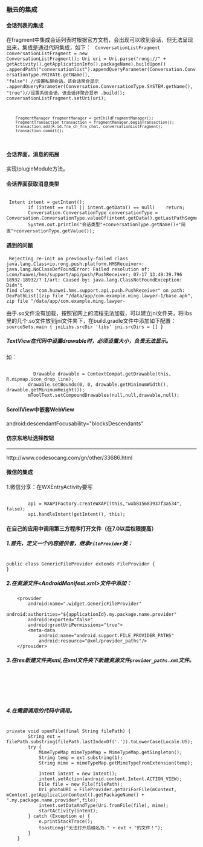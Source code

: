 ### 融云的集成

#### 会话列表的集成
在fragment中集成会话列表时根据官方文档，会出现可以收到会话，但无法呈现出来，集成是通过代码集成，如下：
<pro><code>
ConversationListFragment conversationListFragment = new ConversationListFragment();
Uri uri = Uri.parse("rong://" + getActivity().getApplicationInfo().packageName).buildUpon()
                .appendPath("conversationlist").appendQueryParameter(Conversation.ConversationType.PRIVATE.getName(), "false") //设置私聊会话，该会话聚合显示
                .appendQueryParameter(Conversation.ConversationType.SYSTEM.getName(), "true")//设置系统会话，该会话非聚合显示
                .build();
        conversationListFragment.setUri(uri);

        FragmentManager fragmentManager = getChildFragmentManager();
        FragmentTransaction transaction = fragmentManager.beginTransaction();
        transaction.add(R.id.fra_ch_fra_chat, conversationListFragment);
        transaction.commit();
</code></pro>
#### 会话界面，消息的拓展
实现IpluginModule方法。

#### 会话界面获取消息类型
<pre><code>
 Intent intent = getIntent();
        if (intent == null || intent.getData() == null)    return;
        Conversation.ConversationType conversationType = Conversation.ConversationType.valueOf(intent.getData().getLastPathSegment().toUpperCase(Locale.US));
        System.out.println("会话类型"+conversationType.getName()+"简直"+conversationType.getValue());
</code></pre>
#### 遇到的问题

<pro><code>
Rejecting re-init on previously-failed class java.lang.Class<io.rong.push.platform.HMSReceiver>: java.lang.NoClassDefFoundError: Failed resolution of: Lcom/huawei/hms/support/api/push/PushReceiver;
  07-17 13:49:39.796 18932-18932/? I/art: Caused by: java.lang.ClassNotFoundException: Didn't find class "com.huawei.hms.support.api.push.PushReceiver" on path: DexPathList[[zip file "/data/app/com.example.ming.lawyer-1/base.apk", zip file "/data/app/com.example.ming.lawyer-
</code></pro>

由于.so文件没有加载，按照官网上的流程无法加载，可以建立jni文件夹，将libs里的几个.so文件放到jni文件夹下，在build.gradle文件中添加如下配置：
<pro><code>
sourceSets.main {
    jniLibs.srcDir 'libs'
    jni.srcDirs = []
}
</code></pro>


##### TextView在代码中设置drawable时，必须设置大小，负责无法显示。
如：
<pre><code>
		  Drawable drawable = ContextCompat.getDrawable(this, R.mipmap.icon_drop_line);
        drawable.setBounds(0, 0, drawable.getMinimumWidth(), drawable.getMinimumHeight());
        mToolText.setCompoundDrawables(null,null,drawable,null);
</code></pre>


#### ScrollView中嵌套WebView
android:descendantFocusability="blocksDescendants"


#### 仿京东地址选择按钮
<hr>http://www.codesocang.com/gn/other/33686.html
</hr>


#### 微信的集成
1.微信分享：在WXEntryActivity要写
<pre><code>
   		api = WXAPIFactory.createWXAPI(this,"wxb815683937f3a534", false);
        api.handleIntent(getIntent(), this);
</code></pre>

#### 在自己的应用中调用第三方程序打开文件（在7.0以后权限提高）

##### 1.首先，定义一个内容提供者，继承<code>FileProvider</code>类：
<pre><code>
public class GenericFileProvider extends FileProvider {
}
</code></pre>
##### 2.在资源文件<AndroidManifest.xml>文件中添加：

		<provider
            android:name=".widget.GenericFileProvider"
            android:authorities="${applicationId}.my.package.name.provider"
            android:exported="false"
            android:grantUriPermissions="true">
            <meta-data
                android:name="android.support.FILE_PROVIDER_PATHS"
                android:resource="@xml/provider_paths"/>
        </provider>

##### 3.在res新建文件夹xml,在xml文件夹下新建资源文件<code>provider_paths.xml</code>文件。
<pre><code>
<paths xmlns:android="http://schemas.android.com/apk/res/android">
    <external-path
        name="files_root"
        path="Android/data/com.dfy.ming.lawyer/"/>
    <external-path
        name="external_storage_root"
        path="."/>
</paths>
</code></pre>
##### 4.在需要调用的代码中调用。
<pre><code>
private void openFile(final String filePath) {
        String ext = filePath.substring(filePath.lastIndexOf('.')).toLowerCase(Locale.US);
        try {
            MimeTypeMap mimeTypeMap = MimeTypeMap.getSingleton();
            String temp = ext.substring(1);
            String mime = mimeTypeMap.getMimeTypeFromExtension(temp);

            Intent intent = new Intent();
            intent.setAction(android.content.Intent.ACTION_VIEW);
            File file = new File(filePath);
            Uri photoURI = FileProvider.getUriForFile(mContext, mContext.getApplicationContext().getPackageName() + ".my.package.name.provider",file);
            intent.setDataAndType(Uri.fromFile(file), mime);
            startActivity(intent);
        } catch (Exception e) {
            e.printStackTrace();
            toastLong("无法打开后缀名为." + ext + "的文件！");
        }
    }
</code></pre>